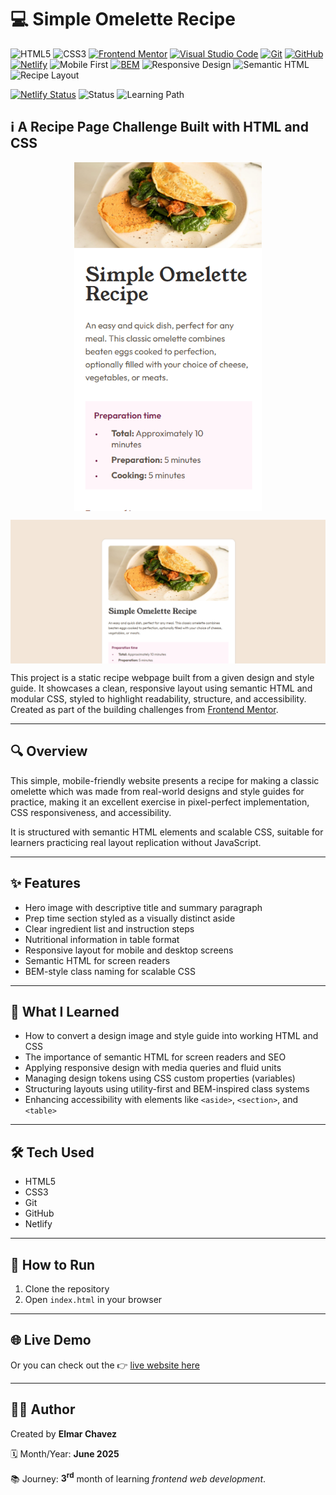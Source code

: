 # 💻 Simple Omelette Recipe

![HTML5](https://img.shields.io/badge/HTML5-E34F26?style=for-the-badge&logo=html5&logoColor=white)
![CSS3](https://img.shields.io/badge/CSS3-1572B6?style=for-the-badge&logo=css3&logoColor=white)
[![Frontend Mentor](https://img.shields.io/badge/Frontend%20Mentor-3e54a3?style=for-the-badge&logo=frontendmentor&logoColor=white)](https://www.frontendmentor.io/)
[![Visual Studio Code](https://img.shields.io/badge/VS%20Code-007ACC?style=for-the-badge&logo=visual-studio-code&logoColor=white)](https://code.visualstudio.com/)
[![Git](https://img.shields.io/badge/Git-F05032?style=for-the-badge&logo=git&logoColor=white)](https://git-scm.com/)
[![GitHub](https://img.shields.io/badge/GitHub-181717?style=for-the-badge&logo=github&logoColor=white)](https://github.com/)
[![Netlify](https://img.shields.io/badge/Netlify-00C7B7?style=for-the-badge&logo=netlify&logoColor=white)](https://www.netlify.com/)
![Mobile First](https://img.shields.io/badge/Mobile%20First-Design-F57F17?style=for-the-badge)
[![BEM](https://img.shields.io/badge/BEM-Style-blue?style=for-the-badge)](https://getbem.com/)
![Responsive Design](https://img.shields.io/badge/Responsive%20Design-2196F3?style=for-the-badge&logo=responsive&logoColor=white)
![Semantic HTML](https://img.shields.io/badge/Semantic%20HTML-ff9800?style=for-the-badge)
![Recipe Layout](https://img.shields.io/badge/Recipe-Layout-orange?style=for-the-badge)

[![Netlify Status](https://api.netlify.com/api/v1/badges/400861c5-664d-41a3-b2d3-9437b9f5b64c/deploy-status)](https://simple-omelette-recipe-fm-jiro.netlify.app/)
![Status](https://img.shields.io/badge/status-complete-brightgreen)
![Learning Path](https://img.shields.io/badge/learning%20path-month%203-blue)

## ℹ️ A Recipe Page Challenge Built with HTML and CSS

<div style="display: flex; align-items: center; justify-content: center; flex-flow: row wrap; gap: 1em; margin-bottom: 1em">
    <img src="./screenshot1.png" alt="Screenshot of the recipe page" width="300">
    <img src="./screenshot2.png" alt="Screenshot of ingredients section" width="600">
</div>

This project is a static recipe webpage built from a given design and style guide. It showcases a clean, responsive layout using semantic HTML and modular CSS, styled to highlight readability, structure, and accessibility. Created as part of the building challenges from [Frontend Mentor](https://www.frontendmentor.io/).

---

## 🔍 Overview

This simple, mobile-friendly website presents a recipe for making a classic omelette which was made from real-world designs and style guides for practice, making it an excellent exercise in pixel-perfect implementation, CSS responsiveness, and accessibility.

It is structured with semantic HTML elements and scalable CSS, suitable for learners practicing real layout replication without JavaScript.

---

## ✨ Features

- Hero image with descriptive title and summary paragraph
- Prep time section styled as a visually distinct aside
- Clear ingredient list and instruction steps
- Nutritional information in table format
- Responsive layout for mobile and desktop screens
- Semantic HTML for screen readers
- BEM-style class naming for scalable CSS

---

## 🧠 What I Learned

- How to convert a design image and style guide into working HTML and CSS
- The importance of semantic HTML for screen readers and SEO
- Applying responsive design with media queries and fluid units
- Managing design tokens using CSS custom properties (variables)
- Structuring layouts using utility-first and BEM-inspired class systems
- Enhancing accessibility with elements like `<aside>`, `<section>`, and `<table>`

---

## 🛠️ Tech Used

- HTML5
- CSS3
- Git
- GitHub
- Netlify

---

## 🚀 How to Run

1. Clone the repository
2. Open `index.html` in your browser

---

## 🌐 Live Demo

Or you can check out the 👉 [live website here](https://simple-omelette-recipe-fm-jiro.netlify.app/)

---

## 🧑‍💻 Author

Created by **Elmar Chavez**

🗓️ Month/Year: **June 2025**

📚 Journey: **3<sup>rd</sup>** month of learning _frontend web development_.

